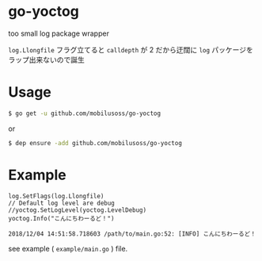 # go-yoctog

too small log package wrapper

`log.Llongfile` フラグ立てると `calldepth` が 2 だから迂闊に `log` パッケージをラップ出来ないので誕生

# Usage

```bash
$ go get -u github.com/mobilusoss/go-yoctog
```

or

```bash
$ dep ensure -add github.com/mobilusoss/go-yoctog
```

# Example

```golang
log.SetFlags(log.Llongfile)
// Default log level are debug
//yoctog.SetLogLevel(yoctog.LevelDebug)
yoctog.Info("こんにちわーるど！")
```

```text
2018/12/04 14:51:58.718603 /path/to/main.go:52: [INFO] こんにちわーるど！
```

see example ( `example/main.go` ) file.
